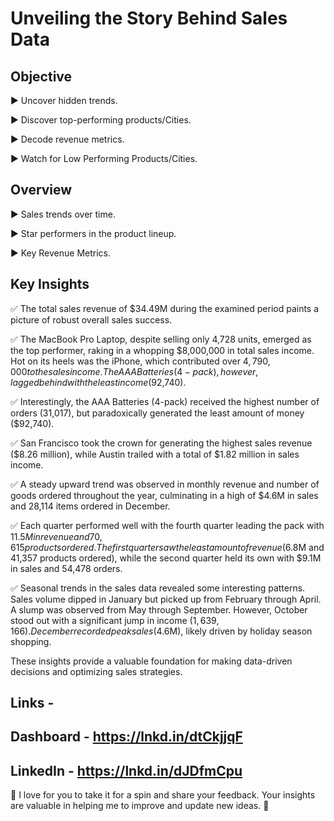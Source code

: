 # Unveiling the Story Behind Sales Data

## Objective 

▶️ Uncover hidden trends.

▶️ Discover top-performing products/Cities.

▶️ Decode revenue metrics.

▶️ Watch for Low Performing Products/Cities.


 ## Overview

▶️ Sales trends over time.

▶️ Star performers in the product lineup.

▶️ Key Revenue Metrics.


## Key Insights 

✅ The total sales revenue of $34.49M during the examined period paints a picture of robust overall sales success.

✅ The MacBook Pro Laptop, despite selling only 4,728 units, emerged as the top performer, raking in a whopping $8,000,000 in total sales income. Hot on its heels was the iPhone, which contributed over $4,790,000 to the sales income. The AAA Batteries (4-pack), however, lagged behind with the least income ($92,740).

✅ Interestingly, the AAA Batteries (4-pack) received the highest number of orders (31,017), but paradoxically generated the least amount of money ($92,740).

✅ San Francisco took the crown for generating the highest sales revenue ($8.26 million), while Austin trailed with a total of $1.82 million in sales income.

✅ A steady upward trend was observed in monthly revenue and number of goods ordered throughout the year, culminating in a high of $4.6M in sales and 28,114 items ordered in December.

✅ Each quarter performed well with the fourth quarter leading the pack with $11.5M in revenue and 70,615 products ordered. The first quarter saw the least amount of revenue ($6.8M and 41,357 products ordered), while the second quarter held its own with $9.1M in sales and 54,478 orders.

✅ Seasonal trends in the sales data revealed some interesting patterns. Sales volume dipped in January but picked up from February through April. A slump was observed from May through September. However, October stood out with a significant jump in income ($1,639,166). December recorded peak sales ($4.6M), likely driven by holiday season shopping.

These insights provide a valuable foundation for making data-driven decisions and optimizing sales strategies.

## Links -

## Dashboard - https://lnkd.in/dtCkjjqF

## LinkedIn - https://lnkd.in/dJDfmCpu

💌 I love for you to take it for a spin and share your feedback. Your insights are valuable in helping me to improve and update new ideas. 💌



